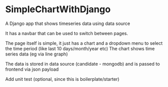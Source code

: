 # SimpleChartWithDjango
A Django app that shows timeseries data using data source

It has a navbar that can be used to switch between pages.

The page itself is simple, it just has a chart and a dropdown menu to select the time period (like last 10 days/month/year etc)
The chart shows time series data (eg via line graph)

The data is stored in data source (candidate - mongodb) and is passed to frontend via json payload

Add unit test (optional, since this is boilerplate/starter)
